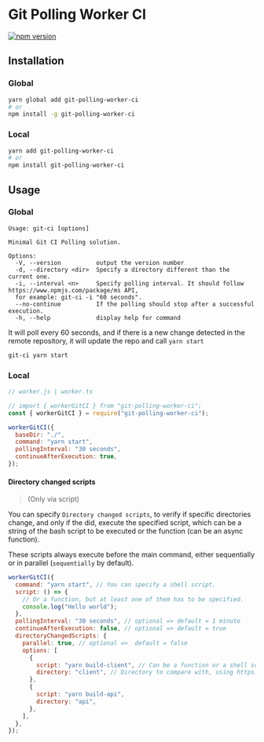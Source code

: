 # Git Polling Worker CI

[![npm version](https://badge.fury.io/js/git-polling-worker-ci.svg)](https://badge.fury.io/js/git-polling-worker-ci)

## Installation

### Global

```sh
yarn global add git-polling-worker-ci
# or
npm install -g git-polling-worker-ci
```

### Local

```sh
yarn add git-polling-worker-ci
# or
npm install git-polling-worker-ci
```

## Usage

### Global

```
Usage: git-ci [options]

Minimal Git CI Polling solution.

Options:
  -V, --version          output the version number
  -d, --directory <dir>  Specify a directory different than the current one.
  -i, --interval <n>     Specify polling interval. It should follow https://www.npmjs.com/package/ms API,
  for example: git-ci -i "60 seconds".
  --no-continue          If the polling should stop after a successful execution.
  -h, --help             display help for command
```

It will poll every 60 seconds, and if there is a new change detected in the remote repository, it will update the repo and call `yarn start`

```sh
git-ci yarn start
```

### Local

```js
// worker.js | worker.ts

// import { workerGitCI } from "git-polling-worker-ci";
const { workerGitCI } = require("git-polling-worker-ci");

workerGitCI({
  baseDir: "./",
  command: "yarn start",
  pollingInterval: "30 seconds",
  continueAfterExecution: true,
});
```

#### Directory changed scripts

> (Only via script)

You can specify `Directory changed scripts`, to verify if specific directories change, and only if the did, execute the specified script, which can be a string of the bash script to be executed or the function (can be an async function).

These scripts always execute before the main command, either sequentially or in parallel (`sequentially` by default).

```js
workerGitCI({
  command: "yarn start", // You can specify a shell script.
  script: () => {
    // Or a function, but at least one of them has to be specified.
    console.log("Hello world");
  },
  pollingInterval: "30 seconds", // optional => default = 1 minute
  continueAfterExecution: false, // optional => default = true
  directoryChangedScripts: {
    parallel: true, // optional =>  default = false
    options: [
      {
        script: "yarn build-client", // Can be a function or a shell script.
        directory: "client", // Directory to compare with, using https://www.npmjs.com/package/folder-hash
      },
      {
        script: "yarn build-api",
        directory: "api",
      },
    ],
  },
});
```

